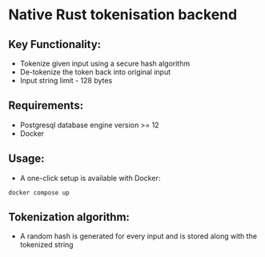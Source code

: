 # Native Rust tokenisation backend

## Key Functionality:
* Tokenize given input using a secure hash algorithm
* De-tokenize the token back into original input
* Input string limit - 128 bytes

## Requirements:
* Postgresql database engine version >= 12
* Docker

## Usage:
* A one-click setup is available with Docker: 
```
docker compose up
```

## Tokenization algorithm:
* A random hash is generated for every input and is stored along with the tokenized string
